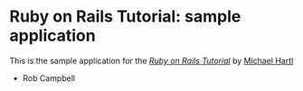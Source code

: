 # Ruby on Rails Tutorial: sample application

This is the sample application for the
[*Ruby on Rails Tutorial*](http://railstutorial.org/)
by [Michael Hartl](http://michaelhartl.com/)

 - Rob Campbell

